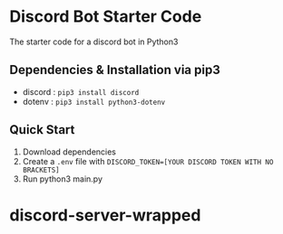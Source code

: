 # Discord Bot Starter Code
The starter code for a discord bot in Python3 

## Dependencies & Installation via pip3
* discord : ```pip3 install discord```
* dotenv : ```pip3 install python3-dotenv```

## Quick Start
1. Download dependencies
2. Create a ```.env``` file with ```DISCORD_TOKEN=[YOUR DISCORD TOKEN WITH NO BRACKETS]```
3. Run python3 main.py
# discord-server-wrapped
